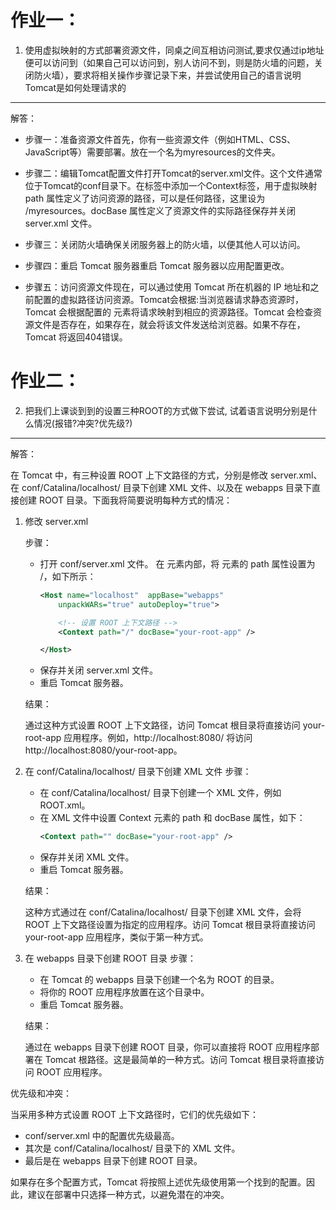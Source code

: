 # 作业一：
1. 使用虚拟映射的方式部署资源文件，同桌之间互相访问测试,要求仅通过ip地址便可以访问到（如果自己可以访问到，别人访问不到，则是防火墙的问题，关闭防火墙），要求将相关操作步骤记录下来，并尝试使用自己的语言说明Tomcat是如何处理请求的
---

解答：
- 步骤一：准备资源文件首先，你有一些资源文件（例如HTML、CSS、JavaScript等）需要部署。放在一个名为myresources的文件夹。

- 步骤二：编辑Tomcat配置文件打开Tomcat的server.xml文件。这个文件通常位于Tomcat的conf目录下。在<Host>标签中添加一个Context标签，用于虚拟映射path 属性定义了访问资源的路径，可以是任何路径，这里设为 /myresources。docBase 属性定义了资源文件的实际路径保存并关闭 server.xml 文件。
- 步骤三：关闭防火墙确保关闭服务器上的防火墙，以便其他人可以访问。
- 步骤四：重启 Tomcat 服务器重启 Tomcat 服务器以应用配置更改。
- 步骤五：访问资源文件现在，可以通过使用 Tomcat 所在机器的 IP 地址和之前配置的虚拟路径访问资源。Tomcat会根据:当浏览器请求静态资源时，Tomcat 会根据配置的 <Context> 元素将请求映射到相应的资源路径。Tomcat 会检查资源文件是否存在，如果存在，就会将该文件发送给浏览器。如果不存在，Tomcat 将返回404错误。

# 作业二：
2. 把我们上课谈到到的设置三种ROOT的方式做下尝试, 试着语言说明分别是什么情况(报错?冲突?优先级?)
---

解答：

在 Tomcat 中，有三种设置 ROOT 上下文路径的方式，分别是修改 server.xml、在 conf/Catalina/localhost/ 目录下创建 XML 文件、以及在 webapps 目录下直接创建 ROOT 目录。下面我将简要说明每种方式的情况：

1. 修改 server.xml

    步骤：
    - 打开 conf/server.xml 文件。
    在 <Host> 元素内部，将 <Context> 元素的 path 属性设置为 /，如下所示：
        ```xml
        <Host name="localhost"  appBase="webapps"
            unpackWARs="true" autoDeploy="true">

            <!-- 设置 ROOT 上下文路径 -->
            <Context path="/" docBase="your-root-app" />

        </Host>
        ```
    - 保存并关闭 server.xml 文件。
    - 重启 Tomcat 服务器。

    结果：

    通过这种方式设置 ROOT 上下文路径，访问 Tomcat 根目录将直接访问 your-root-app 应用程序。例如，http://localhost:8080/ 将访问 http://localhost:8080/your-root-app。

2. 在 conf/Catalina/localhost/ 目录下创建 XML 文件
    步骤：

    - 在 conf/Catalina/localhost/ 目录下创建一个 XML 文件，例如 ROOT.xml。
    - 在 XML 文件中设置 Context 元素的 path 和 docBase 属性，如下：
        ```xml
        <Context path="" docBase="your-root-app" />
        ```
    - 保存并关闭 XML 文件。
    - 重启 Tomcat 服务器。

    结果：

    这种方式通过在 conf/Catalina/localhost/ 目录下创建 XML 文件，会将 ROOT 上下文路径设置为指定的应用程序。访问 Tomcat 根目录将直接访问 your-root-app 应用程序，类似于第一种方式。

3. 在 webapps 目录下创建 ROOT 目录
    步骤：

    - 在 Tomcat 的 webapps 目录下创建一个名为 ROOT 的目录。
    - 将你的 ROOT 应用程序放置在这个目录中。
    - 重启 Tomcat 服务器。

    结果：

    通过在 webapps 目录下创建 ROOT 目录，你可以直接将 ROOT 应用程序部署在 Tomcat 根路径。这是最简单的一种方式。访问 Tomcat 根目录将直接访问 ROOT 应用程序。

优先级和冲突：

当采用多种方式设置 ROOT 上下文路径时，它们的优先级如下：

- conf/server.xml 中的配置优先级最高。
- 其次是 conf/Catalina/localhost/ 目录下的 XML 文件。
- 最后是在 webapps 目录下创建 ROOT 目录。

如果存在多个配置方式，Tomcat 将按照上述优先级使用第一个找到的配置。因此，建议在部署中只选择一种方式，以避免潜在的冲突。